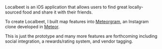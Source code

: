 
Localbeet is an iOS application that allows users to find great locally-sourced food and share it with their friends. 

To create Localbeet, I built map features into [Meteorgram](https://github.com/meteor-vegas/meteorgram), an Instagram clone developed in [Meteor](https://www.meteor.com/). 

This is just the prototype and many more features are forthcoming including social integration, a rewards/rating system, and vendor tagging.
